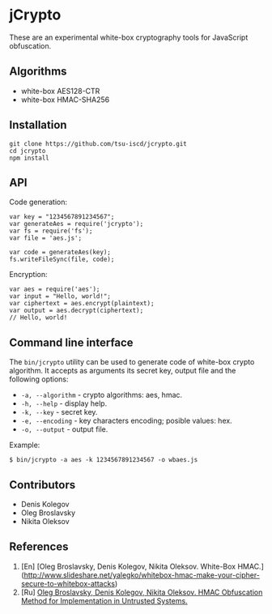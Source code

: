 # jCrypto

These are an experimental white-box cryptography tools for JavaScript obfuscation.

## Algorithms
- white-box AES128-CTR
- white-box HMAC-SHA256

## Installation
```
git clone https://github.com/tsu-iscd/jcrypto.git
cd jcrypto
npm install
```

## API

Code generation:
```
var key = "1234567891234567";
var generateAes = require('jcrypto');
var fs = require('fs');
var file = 'aes.js';

var code = generateAes(key);
fs.writeFileSync(file, code);
```

Encryption:
```
var aes = require('aes');
var input = "Hello, world!";
var ciphertext = aes.encrypt(plaintext);
var output = aes.decrypt(ciphertext);
// Hello, world!
```

## Command line interface

The `bin/jcrypto` utility can be used to generate code of white-box crypto algorithm. It accepts as arguments its secret key, output file and the following options:

* `-a, --algorithm` -  crypto algorithms: aes, hmac.
* `-h, --help` -  display help.
* `-k, --key` - secret key.
* `-e, --encoding` - key characters encoding; posible values: hex.
* `-o, --output` - output file.

Example:

```
$ bin/jcrypto -a aes -k 1234567891234567 -o wbaes.js
```


## Contributors
- Denis Kolegov
- Oleg Broslavsky
- Nikita Oleksov

## References
1. [En] [Oleg Broslavsky, Denis Kolegov, Nikita Oleksov. White-Box HMAC.] (http://www.slideshare.net/yalegko/whitebox-hmac-make-your-cipher-secure-to-whitebox-attacks)
2. [Ru] [Oleg Broslavsky, Denis Kolegov, Nikita Oleksov. HMAC Obfuscation Method for Implementation in Untrusted Systems. ](http://www.mathnet.ru/links/31303c3ca85d02fecff4f980a844ddc1/pdma275.pdf)
